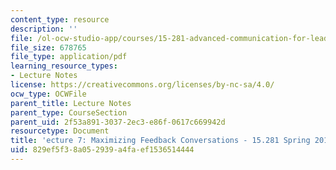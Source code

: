 ```yaml
---
content_type: resource
description: ''
file: /ol-ocw-studio-app/courses/15-281-advanced-communication-for-leaders-spring-2016/829ef5f38a052939a4faef1536514444_MIT15_281S16_Lec7.pdf
file_size: 678765
file_type: application/pdf
learning_resource_types:
- Lecture Notes
license: https://creativecommons.org/licenses/by-nc-sa/4.0/
ocw_type: OCWFile
parent_title: Lecture Notes
parent_type: CourseSection
parent_uid: 2f53a891-3037-2ec3-e86f-0617c669942d
resourcetype: Document
title: 'ecture 7: Maximizing Feedback Conversations - 15.281 Spring 2016'
uid: 829ef5f3-8a05-2939-a4fa-ef1536514444
---
```

